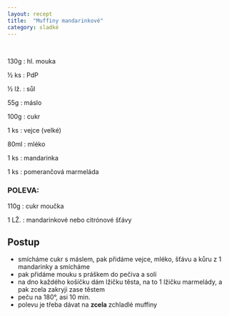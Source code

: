```yaml
---
layout: recept
title:  "Muffiny mandarinkové"
category: sladké
---
```


<br>

<div class="ingredience" markdown="1">

130g
: hl. mouka

½ ks
: PdP

½ lž.
: sůl

55g
: máslo

100g
: cukr

1 ks
: vejce (velké)

80ml
: mléko

1 ks
: mandarinka

1 ks
: pomerančová marmeláda

### POLEVA:

110g
: cukr moučka

1 LŽ.
: mandarinkové nebo citrónové šťávy

</div>

## Postup

<div class="postup" markdown="1">  

- smícháme cukr s máslem, pak přidáme vejce, mléko, šťávu a kůru z 1 mandarinky a smícháme
- pak přidáme mouku s práškem do pečiva a solí
- na dno každého košíčku dám lžičku těsta, na to 1 lžičku marmelády, a pak zcela zakryji zase těstem
- peču na 180°, asi 10 min.
- polevu je třeba dávat na **zcela** zchladlé muffiny
     
</div>

